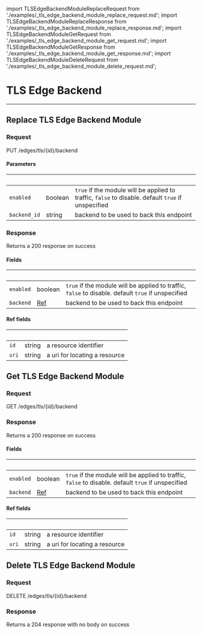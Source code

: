 import TLSEdgeBackendModuleReplaceRequest from './examples/_tls_edge_backend_module_replace_request.md';
import TLSEdgeBackendModuleReplaceResponse from './examples/_tls_edge_backend_module_replace_response.md';
import TLSEdgeBackendModuleGetRequest from './examples/_tls_edge_backend_module_get_request.md';
import TLSEdgeBackendModuleGetResponse from './examples/_tls_edge_backend_module_get_response.md';
import TLSEdgeBackendModuleDeleteRequest from './examples/_tls_edge_backend_module_delete_request.md';

# TLS Edge Backend
------------



## Replace TLS Edge Backend Module


### Request

PUT /edges/tls/{id}/backend

<TLSEdgeBackendModuleReplaceRequest />


#### Parameters

|&nbsp;| &nbsp;| &nbsp;|
|---|---|---|
| `enabled` | boolean | `true` if the module will be applied to traffic, `false` to disable. default `true` if unspecified |
| `backend_id` | string | backend to be used to back this endpoint |


### Response

Returns a 200 response  on success

<TLSEdgeBackendModuleReplaceResponse />


#### Fields

|&nbsp;| &nbsp;| &nbsp;|
|---|---|---|
| `enabled` | boolean | `true` if the module will be applied to traffic, `false` to disable. default `true` if unspecified |
| `backend` | [Ref](#api-tls-edge-backend-module-replace-fields-ref) | backend to be used to back this endpoint |

#### Ref fields

|&nbsp;| &nbsp;| &nbsp;|
|---|---|---|
| `id` | string | a resource identifier |
| `uri` | string | a uri for locating a resource |


## Get TLS Edge Backend Module


### Request

GET /edges/tls/{id}/backend

<TLSEdgeBackendModuleGetRequest />


### Response

Returns a 200 response  on success

<TLSEdgeBackendModuleGetResponse />


#### Fields

|&nbsp;| &nbsp;| &nbsp;|
|---|---|---|
| `enabled` | boolean | `true` if the module will be applied to traffic, `false` to disable. default `true` if unspecified |
| `backend` | [Ref](#api-tls-edge-backend-module-get-fields-ref) | backend to be used to back this endpoint |

#### Ref fields

|&nbsp;| &nbsp;| &nbsp;|
|---|---|---|
| `id` | string | a resource identifier |
| `uri` | string | a uri for locating a resource |


## Delete TLS Edge Backend Module


### Request

DELETE /edges/tls/{id}/backend

<TLSEdgeBackendModuleDeleteRequest />


### Response

Returns a 204 response with no body on success
